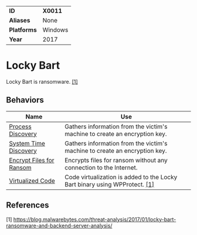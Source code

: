 |||
|---------|------------------------|
|**ID**|**X0011**|
|**Aliases**|None|
|**Platforms**|Windows|
|**Year**| 2017 |


Locky Bart
==========
Locky Bart is ransomware. [[1]](#1)

Behaviors
---------
|Name|Use|
|---------------------|-------------------------------------------------------|
|[Process Discovery](https://github.com/MAECProject/malware-behaviors/blob/master/discovery/process-discover.md) | Gathers information from the victim's machine to create an encryption key.|
|[System Time Discovery](https://github.com/MAECProject/malware-behaviors/blob/master/discovery/system-time-discover.md) | Gathers information from the victim's machine to create an encryption key.|
|[Encrypt Files for Ransom](https://github.com/MAECProject/malware-behaviors/blob/master/effects/encrypt-ransom.md) | Encrypts files for ransom without any connection to the Internet.|
|[Virtualized Code](https://github.com/MAECProject/malware-behaviors/blob/master/anti-static-analysis/virtualized-code.md) | Code virtualization is added to the Locky Bart binary using WPProtect. [[1]](#1)|

References
----------
<a name="1">[1]</a> https://blog.malwarebytes.com/threat-analysis/2017/01/locky-bart-ransomware-and-backend-server-analysis/
 